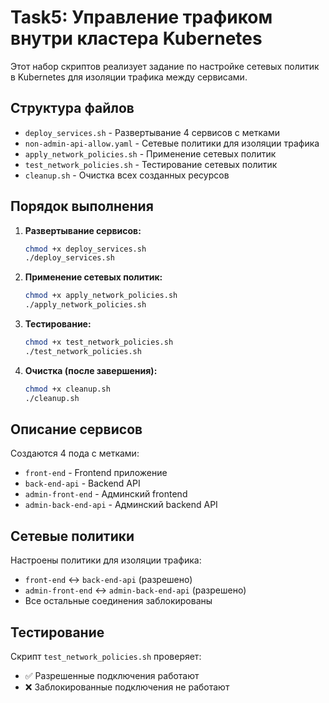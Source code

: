 # Task5: Управление трафиком внутри кластера Kubernetes

Этот набор скриптов реализует задание по настройке сетевых политик в Kubernetes для изоляции трафика между сервисами.

## Структура файлов

- `deploy_services.sh` - Развертывание 4 сервисов с метками
- `non-admin-api-allow.yaml` - Сетевые политики для изоляции трафика
- `apply_network_policies.sh` - Применение сетевых политик
- `test_network_policies.sh` - Тестирование сетевых политик
- `cleanup.sh` - Очистка всех созданных ресурсов

## Порядок выполнения

1. **Развертывание сервисов:**
   ```bash
   chmod +x deploy_services.sh
   ./deploy_services.sh
   ```

2. **Применение сетевых политик:**
   ```bash
   chmod +x apply_network_policies.sh
   ./apply_network_policies.sh
   ```

3. **Тестирование:**
   ```bash
   chmod +x test_network_policies.sh
   ./test_network_policies.sh
   ```

4. **Очистка (после завершения):**
   ```bash
   chmod +x cleanup.sh
   ./cleanup.sh
   ```

## Описание сервисов

Создаются 4 пода с метками:
- `front-end` - Frontend приложение
- `back-end-api` - Backend API
- `admin-front-end` - Админский frontend
- `admin-back-end-api` - Админский backend API

## Сетевые политики

Настроены политики для изоляции трафика:
- `front-end` ↔ `back-end-api` (разрешено)
- `admin-front-end` ↔ `admin-back-end-api` (разрешено)
- Все остальные соединения заблокированы

## Тестирование

Скрипт `test_network_policies.sh` проверяет:
- ✅ Разрешенные подключения работают
- ❌ Заблокированные подключения не работают
